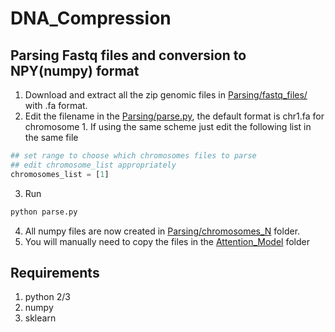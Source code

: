 # DNA_Compression

## Parsing Fastq files and conversion to NPY(numpy) format
1. Download and extract all the zip genomic files in [Parsing/fastq_files/](Parsing/fastq_files/) with .fa format.
2. Edit the filename in the [Parsing/parse.py](Parsing/parse.py), the default format is chr1.fa for chromosome 1. If using the same scheme just edit the following list in the same file
```python
## set range to choose which chromosomes files to parse
## edit chromosome_list appropriately
chromosomes_list = [1]
```
3. Run 
```python 
python parse.py
```
4. All numpy files are now created in [Parsing/chromosomes_N](Parsing/chromosomes_N) folder.
5. You will manually need to copy the files in the [Attention_Model](Attention_Model) folder

## Requirements
1. python 2/3
2. numpy
3. sklearn
